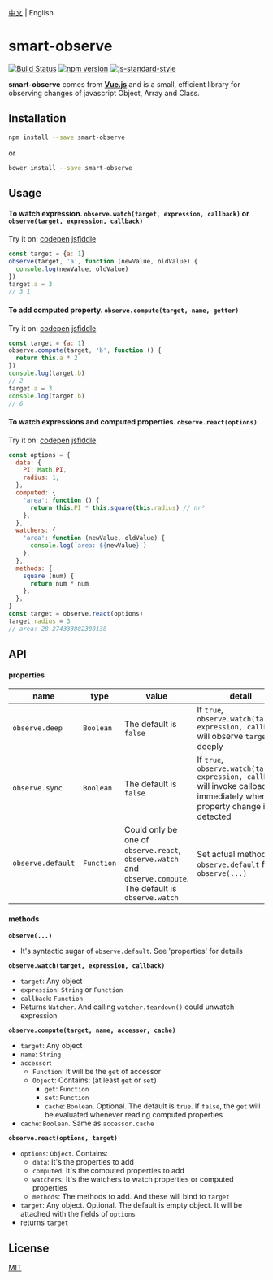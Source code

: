 [中文](https://github.com/cnlon/smart-observe/blob/master/README.md) | English

# smart-observe

[![Build Status](https://travis-ci.org/cnlon/smart-observe.svg?branch=master)](https://travis-ci.org/cnlon/smart-observe)
[![npm version](https://badge.fury.io/js/smart-observe.svg)](https://badge.fury.io/js/smart-observe)
[![js-standard-style](https://img.shields.io/badge/code%20style-standard-brightgreen.svg)](http://standardjs.com)


**smart-observe** comes from [**Vue.js**](https://github.com/vuejs/vue) and is a small, efficient library for observing changes of javascript Object, Array and Class.

## Installation

``` bash
npm install --save smart-observe
```

or

``` bash
bower install --save smart-observe
```

## Usage

#### To watch expression. `observe.watch(target, expression, callback)` or `observe(target, expression, callback)`

Try it on:
[codepen](http://codepen.io/lon/pen/rrqLLk?editors=0010#0)
[jsfiddle](https://jsfiddle.net/lon/x4n2yjLn/)

``` javascript
const target = {a: 1}
observe(target, 'a', function (newValue, oldValue) {
  console.log(newValue, oldValue)
})
target.a = 3
// 3 1
```

#### To add computed property. `observe.compute(target, name, getter)`

Try it on:
[codepen](http://codepen.io/lon/pen/dpgXLN?editors=0010#0)
[jsfiddle](https://jsfiddle.net/lon/q402v3jd/)

``` javascript
const target = {a: 1}
observe.compute(target, 'b', function () {
  return this.a * 2
})
console.log(target.b)
// 2
target.a = 3
console.log(target.b)
// 6
```

#### To watch expressions and computed properties. `observe.react(options)`

Try it on:
[codepen](http://codepen.io/lon/pen/zKmKqA?editors=0010#0)
[jsfiddle](https://jsfiddle.net/lon/ufth8xpe/)

``` javascript
const options = {
  data: {
    PI: Math.PI,
    radius: 1,
  },
  computed: {
    'area': function () {
      return this.PI * this.square(this.radius) // πr²
    },
  },
  watchers: {
    'area': function (newValue, oldValue) {
      console.log(`area: ${newValue}`)
    },
  },
  methods: {
    square (num) {
      return num * num
    },
  },
}
const target = observe.react(options)
target.radius = 3
// area: 28.274333882308138
```

## API

#### properties

| name | type | value | detail |
| --- | --- | --- | --- |
| `observe.deep` | `Boolean` | The default is `false` | If `true`, `observe.watch(target, expression, callback)` will observe `target` deeply |
| `observe.sync` | `Boolean` | The default is `false` | If `true`, `observe.watch(target, expression, callback)` will invoke callback immediately when a property change is detected |
| `observe.default` | `Function` | Could only be one of `observe.react`, `observe.watch` and `observe.compute`. The default is `observe.watch` | Set actual method to `observe.default` for `observe(...)` |

#### methods

**`observe(...)`**

- It's syntactic sugar of `observe.default`. See 'properties' for details

**`observe.watch(target, expression, callback)`**

- `target`: Any object
- `expression`: `String` or `Function`
- `callback`: `Function`
- Returns `Watcher`. And calling `watcher.teardown()` could unwatch expression

**`observe.compute(target, name, accessor, cache)`**

- `target`: Any object
- `name`: `String`
- `accessor`:
  - `Function`: It will be the `get` of accessor
  - `Object`: Contains: (at least `get` or `set`)
    - `get`: `Function`
    - `set`: `Function`
    - `cache`: `Boolean`. Optional. The default is `true`. If `false`, the `get` will be evaluated whenever reading computed properties
- `cache`: `Boolean`. Same as `accessor.cache`

**`observe.react(options, target)`**

- `options`: `Object`. Contains:
  - `data`: It's the properties to add
  - `computed`: It's the computed properties to add
  - `watchers`: It's the watchers to watch properties or computed properties
  - `methods`: The methods to add. And these will bind to `target`
- `target`: Any object. Optional. The default is empty object. It will be attached with the fields of `options`
- returns `target`

## License

[MIT](https://github.com/cnlon/smart-observe/blob/master/LICENSE)
